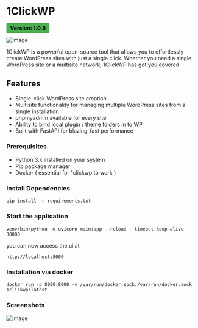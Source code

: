 # 1ClickWP 
<span style="padding: 5px 10px; background-color: #4CAF50; color: #000000; font-weight: bold; border-radius: 3px;">
Version: 1.0.5
</span>

![image](https://github.com/naveen17797/1clickwp/assets/18109258/02fd4920-18b6-4a9b-bb78-c5339a995db7)



1ClickWP is a powerful open-source tool that allows you to effortlessly create WordPress sites with just a single click. Whether you need a single WordPress site or a multisite network, 1ClickWP has got you covered.     



## Features

- Single-click WordPress site creation
- Multisite functionality for managing multiple WordPress sites from a single installation
- phpmyadmin available for every site
- Ability to bind local plugin / theme folders in to WP
- Built with FastAPI for blazing-fast performance

### Prerequisites

- Python 3.x installed on your system
- Pip package manager
- Docker ( essential for 1clickwp to work )

### Install Dependencies
```pip install -r requirements.txt```

### Start the application
```
venv/bin/python -m uvicorn main:app --reload --timeout-keep-alive 30000
```
you can now access the ui at
```
http://localhost:8000
```

### Installation via docker
```shell
docker run -p 8000:8000 -v /var/run/docker.sock:/var/run/docker.sock  1clickwp:latest
```


### Screenshots
![image](https://github.com/naveen17797/1clickwp/assets/18109258/58dee895-639a-46fe-b5ab-1c8cfc0fb728)


